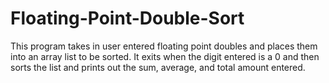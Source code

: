 # Floating-Point-Double-Sort
This program takes in user entered floating point doubles and places them into an
 array list to be sorted. It exits when the digit entered is a 0 and then sorts the
 list and prints out the sum, average, and total amount entered.
